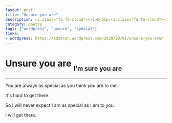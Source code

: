 ```yaml
---
layout: post
title: "Unsure you are"
description: <i class="fa fa-cloud"></i>&nbsp;<i class="fa fa-cloud"></i>&nbsp;<i class="fa fa-cloud"></i>
category: poetry
tags: ["wordpress", "unsure", "special"]
links:
- wordpress: https://kdzmcqn.wordpress.com/2020/08/01/unsure-you-are/
---
```


# Unsure you are <sub><sub>I'm sure you are</sub></sub>

-----
<!-- wp:paragraph -->
<p>You are always as special as you think you are to me. </p>
<!-- /wp:paragraph -->

<!-- wp:paragraph -->
<p>It's hard to get there. </p>
<!-- /wp:paragraph -->

<!-- wp:paragraph -->
<p>So I will never expect I am as special as I am to you. </p>
<!-- /wp:paragraph -->

<!-- wp:paragraph -->
<p>I will get there.</p>
<!-- /wp:paragraph -->